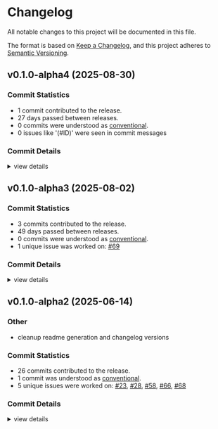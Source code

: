 # Changelog

All notable changes to this project will be documented in this file.

The format is based on [Keep a Changelog](https://keepachangelog.com/en/1.0.0/),
and this project adheres to [Semantic Versioning](https://semver.org/spec/v2.0.0.html).

## v0.1.0-alpha4 (2025-08-30)

### Commit Statistics

<csr-read-only-do-not-edit/>

 - 1 commit contributed to the release.
 - 27 days passed between releases.
 - 0 commits were understood as [conventional](https://www.conventionalcommits.org).
 - 0 issues like '(#ID)' were seen in commit messages

### Commit Details

<csr-read-only-do-not-edit/>

<details><summary>view details</summary>

 * **Uncategorized**
    - Improve batch interface ([`1e6bc06`](https://github.com/obliviouslabs/rostl/commit/1e6bc0691cd603abb57ab8d194205035355f4bea))
</details>

## v0.1.0-alpha3 (2025-08-02)

### Commit Statistics

<csr-read-only-do-not-edit/>

 - 3 commits contributed to the release.
 - 49 days passed between releases.
 - 0 commits were understood as [conventional](https://www.conventionalcommits.org).
 - 1 unique issue was worked on: [#69](https://github.com/obliviouslabs/rostl/issues/69)

### Commit Details

<csr-read-only-do-not-edit/>

<details><summary>view details</summary>

 * **[#69](https://github.com/obliviouslabs/rostl/issues/69)**
    - Improve map memory ([`c2f8c86`](https://github.com/obliviouslabs/rostl/commit/c2f8c8627cfc1ed029337fa74c72487023b61331))
 * **Uncategorized**
    - Adjusting changelogs prior to release of rostl-primitives v0.1.0-alpha3, rostl-oram v0.1.0-alpha3, rostl-sort v0.1.0-alpha3, rostl-datastructures v0.1.0-alpha3, rostl-storage v0.1.0-alpha3 ([`2ac5097`](https://github.com/obliviouslabs/rostl/commit/2ac5097356c28dad895962bafe1ebff65a8707a4))
    - Update version for release ([`a086035`](https://github.com/obliviouslabs/rostl/commit/a0860358f2762c92988d44fcaff5bccd6057ab9c))
</details>

## v0.1.0-alpha2 (2025-06-14)

<csr-id-66270107a067960190afb9cf46a3e9963b0f3ae2/>

### Other

 - <csr-id-66270107a067960190afb9cf46a3e9963b0f3ae2/> cleanup readme generation and changelog versions

### Commit Statistics

<csr-read-only-do-not-edit/>

 - 26 commits contributed to the release.
 - 1 commit was understood as [conventional](https://www.conventionalcommits.org).
 - 5 unique issues were worked on: [#23](https://github.com/obliviouslabs/rostl/issues/23), [#28](https://github.com/obliviouslabs/rostl/issues/28), [#58](https://github.com/obliviouslabs/rostl/issues/58), [#66](https://github.com/obliviouslabs/rostl/issues/66), [#68](https://github.com/obliviouslabs/rostl/issues/68)

### Commit Details

<csr-read-only-do-not-edit/>

<details><summary>view details</summary>

 * **[#23](https://github.com/obliviouslabs/rostl/issues/23)**
    - Implement circuit oram ([`b7752fd`](https://github.com/obliviouslabs/rostl/commit/b7752fd27e04dfe4343f07f1a1bd2614d822a9e9))
 * **[#28](https://github.com/obliviouslabs/rostl/issues/28)**
    - Implement Shuffling ([`4a9de14`](https://github.com/obliviouslabs/rostl/commit/4a9de14a780280698f9f09b92739bf1be3e078bf))
 * **[#58](https://github.com/obliviouslabs/rostl/issues/58)**
    - Implements Array and UnorderedMap (and some queues and vectors) ([`84acef2`](https://github.com/obliviouslabs/rostl/commit/84acef2379ccc823cd554a6433f13c79e8c21573))
 * **[#66](https://github.com/obliviouslabs/rostl/issues/66)**
    - Sharded map ([`ee4caab`](https://github.com/obliviouslabs/rostl/commit/ee4caabf6ab0d3caef7f11bd9eb219611d6fa484))
 * **[#68](https://github.com/obliviouslabs/rostl/issues/68)**
    - Rename package names to rostl ([`332c664`](https://github.com/obliviouslabs/rostl/commit/332c664ab509038cc181a39fa616d02f8df2bf36))
 * **Uncategorized**
    - Bump rostl-primitives v0.1.0-alpha2, rostl-oram v0.1.0-alpha2, rostl-sort v0.1.0-alpha2, rostl-datastructures v0.1.0-alpha2, rostl-storage v0.1.0-alpha2 ([`feaeb2d`](https://github.com/obliviouslabs/rostl/commit/feaeb2d2d3bbe5cd68932e65d187e9e3dc144b96))
    - Update crates.io readme badges ([`3fea8ff`](https://github.com/obliviouslabs/rostl/commit/3fea8ff3a6f22e50e8d89ba4bedbf3da19a1323d))
    - Prepare release 0.1.0-alpha: update CHANGELOG files ([`a508027`](https://github.com/obliviouslabs/rostl/commit/a5080270aa6d4b822fee9b941c711dfaf3d626a5))
    - Update version ([`a8d8aad`](https://github.com/obliviouslabs/rostl/commit/a8d8aad49b7fa41233a4fc6c7ce5b230c58b64e9))
    - Fix typos ([`a49f307`](https://github.com/obliviouslabs/rostl/commit/a49f307b17abdcb34703af193ed644ad68d09996))
    - Cleanup readme generation and changelog versions ([`6627010`](https://github.com/obliviouslabs/rostl/commit/66270107a067960190afb9cf46a3e9963b0f3ae2))
    - Prepare release 0.1.0: update CHANGELOG files ([`cc5bd22`](https://github.com/obliviouslabs/rostl/commit/cc5bd22765bd22de2eb284c70e649370c1242135))
    - Adds release script ([`9dd936d`](https://github.com/obliviouslabs/rostl/commit/9dd936dcaf40ef9a502c5d22775a9f2c9e6342c0))
    - Adds homepage ([`4847107`](https://github.com/obliviouslabs/rostl/commit/4847107adece9f60486a7a05323f7675104aedbb))
    - Adds crate READMEs ([`29ee8c8`](https://github.com/obliviouslabs/rostl/commit/29ee8c8c05ea2447283f4cd62fc3179eb242380f))
    - Adds doc generation to ci ([`08fa68e`](https://github.com/obliviouslabs/rostl/commit/08fa68e222e376172d5e9093297edb43fa2f4795))
    - Cleanup ([`86964a7`](https://github.com/obliviouslabs/rostl/commit/86964a7a0310dc11bd91a6511afb168982fef262))
    - Optimize cxchg ([`6844239`](https://github.com/obliviouslabs/rostl/commit/6844239ba013ac03df442fcfbf9a054fe773389c))
    - Run cargo fmt ([`e9ea2c8`](https://github.com/obliviouslabs/rostl/commit/e9ea2c85c340c2f6e2c018e540a61cd4bfb7e91c))
    - Fix clippy ([`f666a0b`](https://github.com/obliviouslabs/rostl/commit/f666a0b8d97752d2b08d8bbc77c8835d511de99c))
    - Reduce sort benchmark time ([`6329c35`](https://github.com/obliviouslabs/rostl/commit/6329c35ac4d85892546fc2caf0dcce9a6c1fa5c9))
    - Adds bose-nelson sorting network ([`481331d`](https://github.com/obliviouslabs/rostl/commit/481331d181ccbe36e60b6ad17d5a78caf38c8b6f))
    - Fix some lint errors ([`b1bc7cb`](https://github.com/obliviouslabs/rostl/commit/b1bc7cbec77240cafcf9acf98f0a702cee7ed1c9))
    - Adds more actions ([`2346b37`](https://github.com/obliviouslabs/rostl/commit/2346b371197b79b1f6728b11e70304dc44577913))
    - Adds github action ([`817146a`](https://github.com/obliviouslabs/rostl/commit/817146a754af14c842de48d4524c5e1e0da9fd13))
    - Inital commit ([`a3a68b0`](https://github.com/obliviouslabs/rostl/commit/a3a68b021ee3e6ad66f3faccb172fb49206c24f1))
</details>

